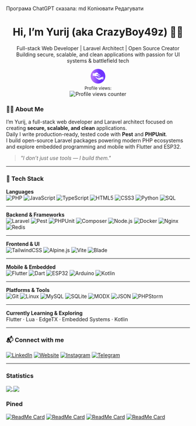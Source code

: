Програма ChatGPT сказала:
md
Копіювати
Редагувати
<h1 align="center">Hi, I’m Yurij (aka CrazyBoy49z) 👨‍💻</h1>

<p align="center">
  Full-stack Web Developer | Laravel Architect | Open Source Creator<br>
  Building secure, scalable, and clean applications with passion for UI systems & battlefield tech
</p>

<p align="center">
  <a href="https://secure.wayforpay.com/donate/crazyboy49zGithub" target="_blank" rel="noopener noreferrer">
    <img src="https://raw.githubusercontent.com/CrazyBoy49z/CrazyBoy49z/master/donation.svg" height="40" alt="Donate button">
  </a>
  <br>
  <small>Profile views:</small><br>
  <img src="https://komarev.com/ghpvc/?username=CrazyBoy49z" alt="Profile views counter" />
</p>

### 👨‍💻 About Me

I’m Yurij, a full-stack web developer and Laravel architect focused on creating **secure, scalable, and clean** applications.  
Daily I write production-ready, tested code with **Pest** and **PHPUnit**.  
I build open-source Laravel packages powering modern PHP ecosystems and explore embedded programming and mobile with Flutter and ESP32.

> _"I don’t just use tools — I build them."_

---

### 🧰 Tech Stack

**Languages**  
![PHP](https://img.shields.io/badge/PHP-777BB4?style=flat&logo=php&logoColor=white)  ![JavaScript](https://img.shields.io/badge/JavaScript-F7DF1E?style=flat&logo=javascript&logoColor=black)  ![TypeScript](https://img.shields.io/badge/TypeScript-3178C6?style=flat&logo=typescript&logoColor=white)  ![HTML5](https://img.shields.io/badge/HTML5-E34F26?style=flat&logo=html5&logoColor=white)  ![CSS3](https://img.shields.io/badge/CSS3-1572B6?style=flat&logo=css3&logoColor=white)  ![Python](https://img.shields.io/badge/Python-3776AB?style=flat&logo=python&logoColor=white)  ![SQL](https://img.shields.io/badge/SQL-4479A1?style=flat&logo=sqlite&logoColor=white)

---

**Backend & Frameworks**  
![Laravel](https://img.shields.io/badge/Laravel-FF2D20?style=flat&logo=laravel&logoColor=white)  ![Pest](https://img.shields.io/badge/Pest-000000?style=flat&logo=pest)  ![PHPUnit](https://img.shields.io/badge/PHPUnit-9B59B6?style=flat&logo=phpunit&logoColor=white)  ![Composer](https://img.shields.io/badge/Composer-919EAB?style=flat&logo=composer&logoColor=white)  ![Node.js](https://img.shields.io/badge/Node.js-339933?style=flat&logo=node.js&logoColor=white)  ![Docker](https://img.shields.io/badge/Docker-2496ED?style=flat&logo=docker&logoColor=white)  ![Nginx](https://img.shields.io/badge/Nginx-269539?style=flat&logo=nginx&logoColor=white)  ![Redis](https://img.shields.io/badge/Redis-DC382D?style=flat&logo=redis&logoColor=white)

---

**Frontend & UI**  
![TailwindCSS](https://img.shields.io/badge/TailwindCSS-06B6D4?style=flat&logo=tailwind-css&logoColor=white)  ![Alpine.js](https://img.shields.io/badge/Alpine.js-8BC0D0?style=flat&logo=alpinejs)  ![Vite](https://img.shields.io/badge/Vite-646CFF?style=flat&logo=vite&logoColor=white)  ![Blade](https://img.shields.io/badge/Blade-FF2D20?style=flat&logo=laravel&logoColor=white)

---

**Mobile & Embedded**  
![Flutter](https://img.shields.io/badge/Flutter-02569B?style=flat&logo=flutter&logoColor=white)  ![Dart](https://img.shields.io/badge/Dart-0175C2?style=flat&logo=dart&logoColor=white)  ![ESP32](https://img.shields.io/badge/ESP32-000000?style=flat&logo=espressif)  ![Arduino](https://img.shields.io/badge/Arduino-00979D?style=flat&logo=arduino&logoColor=white)  ![Kotlin](https://img.shields.io/badge/Kotlin-0095D5?style=flat&logo=kotlin&logoColor=white)

---

**Platforms & Tools**  
![Git](https://img.shields.io/badge/Git-F05032?style=flat&logo=git&logoColor=white)  ![Linux](https://img.shields.io/badge/Linux-FCC624?style=flat&logo=linux&logoColor=black)  ![MySQL](https://img.shields.io/badge/MySQL-4479A1?style=flat&logo=mysql&logoColor=white)  ![SQLite](https://img.shields.io/badge/SQLite-003B57?style=flat&logo=sqlite&logoColor=white)  ![MODX](https://img.shields.io/badge/MODX-009444?style=flat&logo=modx&logoColor=white)  ![JSON](https://img.shields.io/badge/JSON-000000?style=flat&logo=json)  ![PHPStorm](https://img.shields.io/badge/PHPStorm-000000?style=flat&logo=phpstorm&logoColor=white)

---

**Currently Learning & Exploring**  
Flutter · Lua · EdgeTX · Embedded Systems · Kotlin

---

### 📬 Connect with me

[![LinkedIn](https://img.shields.io/badge/LinkedIn-0e76a8?style=flat-square&logo=linkedin&logoColor=white)](https://linkedin.com/in/crazyboy49z)  [![Website](https://img.shields.io/badge/Website-3b5998?style=flat-square&logo=google-chrome&logoColor=white)](https://step2.dev/user/@crazyboy49z)  [![Instagram](https://img.shields.io/badge/Instagram-e4405f?style=flat-square&logo=instagram&logoColor=white)](https://instagram.com/crazyboy49z/)  [![Telegram](https://img.shields.io/badge/Telegram-0088cc?style=flat-square&logo=telegram&logoColor=white)](https://t.me/crazyboy49z)

---



### Statistics

<a href="https://github.com/CrazyBoy49z?tab=repositories">
  <img align="center" src="https://github-readme-stats.vercel.app/api?username=CrazyBoy49z&show_icons=true&theme=radical&count_private=true" width="400"/>
</a>


<a href="https://github.com/CrazyBoy49z?tab=repositories">
  <img align="center" src="https://github-readme-stats.vercel.app/api/wakatime?username=CrazyBoy49z&theme=radical&layout=compact"/>
</a>


### Pined

[![ReadMe Card](https://github-readme-stats.vercel.app/api/pin/?username=step2dev&repo=lazy-ui&theme=radical)](https://github.com/step2dev/lazy-ui)
[![ReadMe Card](https://github-readme-stats.vercel.app/api/pin/?username=step2dev&repo=lazy-setting&theme=radical)](https://github.com/step2dev/lazy-setting)
[![ReadMe Card](https://github-readme-stats.vercel.app/api/pin/?username=CrazyBoy49z&repo=iconTV&theme=radical)](https://github.com/CrazyBoy49z/iconTV)
[![ReadMe Card](https://github-readme-stats.vercel.app/api/pin/?username=CrazyBoy49z&repo=PhpStorm-Live-Templates-MODX&theme=radical)](https://github.com/CrazyBoy49z/PhpStorm-Live-Templates-MODX)
<!--
**CrazyBoy49z/CrazyBoy49z** is a ✨ _special_ ✨ repository because its `README.md` (this file) appears on your GitHub profile.

Here are some ideas to get you started:

- 🔭 I’m currently working on ...
- 🌱 I’m currently learning ...
- 👯 I’m looking to collaborate on ...
- 🤔 I’m looking for help with ...
- 💬 Ask me about ...
- 📫 How to reach me: ...
- 😄 Pronouns: ...
- ⚡ Fun fact: ...
-->
